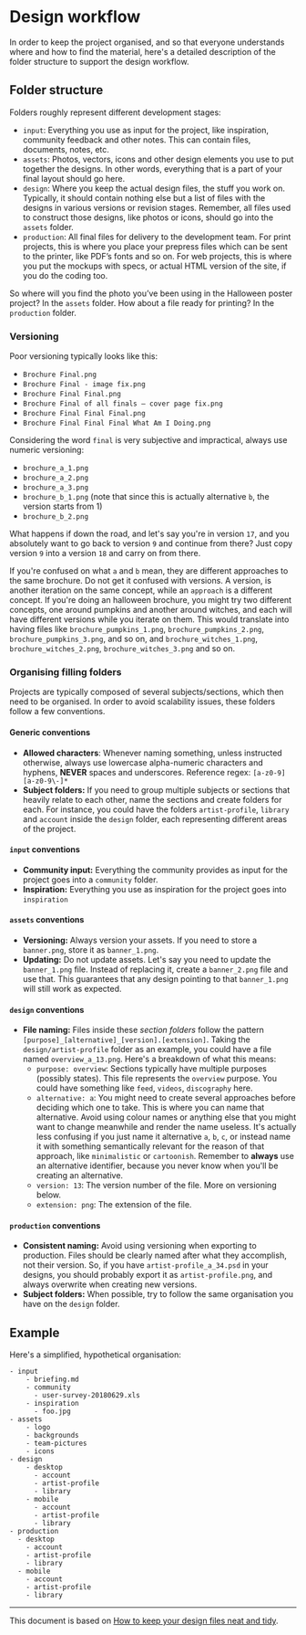 # Design workflow

In order to keep the project organised, and so that everyone understands where and how to find the material, here's a detailed description of the folder structure to support the design workflow.

## Folder structure

Folders roughly represent different development stages:

- `input`: Everything you use as input for the project, like inspiration, community feedback and other notes. This can contain files, documents, notes, etc.
- `assets`: Photos, vectors, icons and other design elements you use to put together the designs. In other words, everything that is a part of your final layout should go here.
- `design`: Where you keep the actual design files, the stuff you work on. Typically, it should contain nothing else but a list of files with the designs in various versions or revision stages. Remember, all files used to construct those designs, like photos or icons, should go into the `assets` folder.
- `production`: All final files for delivery to the development team. For print projects, this is where you place your prepress files which can be sent to the printer, like PDF’s fonts and so on. For web projects, this is where you put the mockups with specs, or actual HTML version of the site, if you do the coding too.

So where will you find the photo you’ve been using in the Halloween poster project? In the `assets` folder. How about a file ready for printing? In the `production` folder.

### Versioning

Poor versioning typically looks like this:

- `Brochure Final.png`
- `Brochure Final - image fix.png`
- `Brochure Final Final.png`
- `Brochure Final of all finals – cover page fix.png`
- `Brochure Final Final Final.png`
- `Brochure Final Final Final What Am I Doing.png`

Considering the word `final` is very subjective and impractical, always use numeric versioning:

- `brochure_a_1.png`
- `brochure_a_2.png`
- `brochure_a_3.png`
- `brochure_b_1.png` (note that since this is actually alternative `b`, the version starts from 1)
- `brochure_b_2.png`

What happens if down the road, and let's say you're in version `17`, and you absolutely want to go back to version `9` and continue from there? Just copy version `9` into a version `18` and carry on from there.

If you're confused on what `a` and `b` mean, they are different approaches to the same brochure. Do not get it confused with versions. A version, is another iteration on the same concept, while an `approach` is a different concept. If you're doing an halloween brochure, you might try two different concepts, one around pumpkins and another around witches, and each will have different versions while you iterate on them. This would translate into having files like `brochure_pumpkins_1.png`, `brochure_pumpkins_2.png`, `brochure_pumpkins_3.png`, and so on, and `brochure_witches_1.png`, `brochure_witches_2.png`, `brochure_witches_3.png` and so on.

### Organising filling folders

Projects are typically composed of several subjects/sections, which then need to be organised. In order to avoid scalability issues, these folders follow a few conventions.

#### Generic conventions

- **Allowed characters**: Whenever naming something, unless instructed otherwise, always use lowercase alpha-numeric characters and hyphens, **NEVER** spaces and underscores. Reference regex: `[a-z0-9][a-z0-9\-]*`
- **Subject folders:** If you need to group multiple subjects or sections that heavily relate to each other, name the sections and create folders for each. For instance, you could have the folders `artist-profile`, `library` and `account` inside the `design` folder, each representing different areas of the project.


#### `input` conventions

- **Community input:** Everything the community provides as input for the project goes into a `community` folder.
- **Inspiration:** Everything you use as inspiration for the project goes into `inspiration`

#### `assets` conventions

- **Versioning:** Always version your assets. If you need to store a `banner.png`, store it as `banner_1.png`.
- **Updating:** Do not update assets. Let's say you need to update the `banner_1.png` file. Instead of replacing it, create a `banner_2.png` file and use that. This guarantees that any design pointing to that `banner_1.png` will still work as expected.

#### `design` conventions

- **File naming:** Files inside these *section folders* follow the pattern `[purpose]_[alternative]_[version].[extension]`. Taking the `design/artist-profile` folder as an example, you could have a file named `overview_a_13.png`. Here's a breakdown of what this means:
    - `purpose: overview`: Sections typically have multiple purposes (possibly states). This file represents the `overview` purpose. You could have something like `feed`, `videos`, `discography` here.
    - `alternative: a`: You might need to create several approaches before deciding which one to take. This is where you can name that alternative. Avoid using colour names or anything else that you might want to change meanwhile and render the name useless. It's actually less confusing if you just name it alternative `a`, `b`, `c`, or instead name it with something semantically relevant for the reason of that approach, like `minimalistic` or `cartoonish`. Remember to **always** use an alternative identifier, because you never know when you'll be creating an alternative.
    - `version: 13`: The version number of the file. More on versioning below.
    - `extension: png`: The extension of the file.

#### `production` conventions

- **Consistent naming:** Avoid using versioning when exporting to production. Files should be clearly named after what they accomplish, not their version. So, if you have `artist-profile_a_34.psd` in your designs, you should probably export it as `artist-profile.png`, and always overwrite when creating new versions.
- **Subject folders:** When possible, try to follow the same organisation you have on the `design` folder.

## Example

Here's a simplified, hypothetical organisation:

```
- input
    - briefing.md
    - community
      - user-survey-20180629.xls
    - inspiration
      - foo.jpg
- assets
    - logo
    - backgrounds
    - team-pictures
    - icons
- design
    - desktop
      - account
      - artist-profile
      - library
    - mobile
      - account
      - artist-profile
      - library
- production
  - desktop
    - account
    - artist-profile
    - library
  - mobile
    - account
    - artist-profile
    - library
```

---

This document is based on [How to keep your design files neat and tidy](http://99designs.com/designer-blog/2013/02/06/how-to-keep-your-design-files-neat-and-tidy/).
